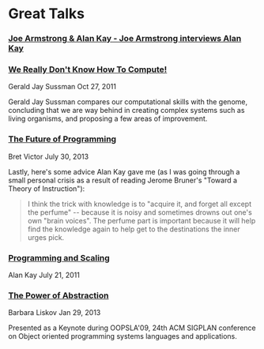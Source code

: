 # Great Talks

### [Joe Armstrong & Alan Kay - Joe Armstrong interviews Alan Kay](https://elixirforum.com/t/joe-armstrong-interviews-alan-kay/2565)

### [We Really Don't Know How To Compute!](https://www.infoq.com/presentations/We-Really-Dont-Know-How-To-Compute)

Gerald Jay Sussman
Oct 27, 2011

Gerald Jay Sussman compares our computational skills with the genome, concluding that we are way behind in creating complex systems such as living organisms, and proposing a few areas of improvement.

### [The Future of Programming](http://worrydream.com/#!/dbx)

Bret Victor
July 30, 2013

Lastly, here's some advice Alan Kay gave me (as I was going through a small personal crisis as a result of reading Jerome Bruner's "Toward a Theory of Instruction"):

> I think the trick with knowledge is to "acquire it, and forget all except the perfume" -- because it is noisy and sometimes drowns out one's own "brain voices". The perfume part is important because it will help find the knowledge again to help get to the destinations the inner urges pick.


### [Programming and Scaling](http://www.tele-task.de/archive/video/html5/14029/)

Alan Kay
July 21, 2011

### [The Power of Abstraction](https://www.youtube.com/watch?v=qAKrMdUycb8)

Barbara Liskov
Jan 29, 2013

Presented as a Keynote during OOPSLA'09, 24th ACM SIGPLAN conference on Object oriented programming systems languages and applications.
